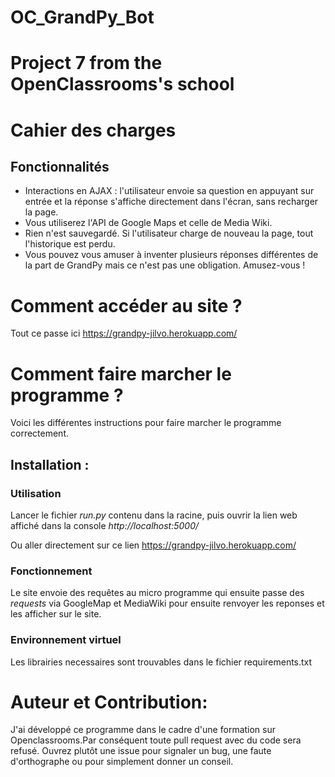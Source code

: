 # OC_GrandPy_Bot
# Project 7 from the OpenClassrooms's school

# Cahier des charges
## Fonctionnalités 
* Interactions en AJAX : l'utilisateur envoie sa question en appuyant sur entrée et la réponse s'affiche directement dans l'écran, sans recharger la page.
* Vous utiliserez l'API de Google Maps et celle de Media Wiki.
* Rien n'est sauvegardé. Si l'utilisateur charge de nouveau la page, tout l'historique est perdu.
* Vous pouvez vous amuser à inventer plusieurs réponses différentes de la part de GrandPy mais ce n'est pas une obligation. Amusez-vous !

# Comment accéder au site ?
Tout ce passe ici https://grandpy-jilvo.herokuapp.com/

# Comment faire marcher le programme ?
Voici les différentes instructions pour faire marcher le programme correctement.
## Installation :

### Utilisation
Lancer le fichier *run.py* contenu dans la racine, puis ouvrir la lien web affiché dans la console *http://localhost:5000/*

Ou aller directement sur ce lien https://grandpy-jilvo.herokuapp.com/

### Fonctionnement
Le site envoie des requêtes au micro programme qui ensuite passe des *requests* via GoogleMap et MediaWiki pour ensuite renvoyer les reponses et les afficher sur le site. 

### Environnement virtuel
Les librairies necessaires sont trouvables dans le fichier requirements.txt

# Auteur et Contribution:
J'ai développé ce programme dans le cadre d'une formation sur Openclassrooms.Par conséquent toute pull request avec du code sera refusé. Ouvrez plutôt une issue pour signaler un bug, une faute d'orthographe ou pour simplement donner un conseil.